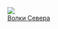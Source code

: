 ![](/books/sf_fantasy/Олаф%20Бьорн%20Локнит/Волки%20Севера.jpg)  
[Волки Севера](/books/sf_fantasy/Олаф%20Бьорн%20Локнит/Волки%20Севера)